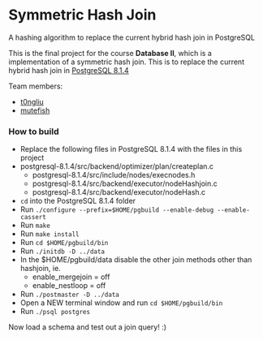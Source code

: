 # Symmetric Hash Join
A hashing algorithm to replace the current hybrid hash join in PostgreSQL

This is the final project for the course **Database II**, which is a implementation of a symmetric hash join. This is to replace the current hybrid hash join in [PostgreSQL 8.1.4](http://www.postgresql.org/ftp/source/v8.1.4/)

Team members:

* [t0ngliu](https://github.com/t0ngliu "t0ngliu profile")
* [mutefish](https://github.com/mutefish "mutefish profile")

### How to build
	
* Replace the following files in PostgreSQL 8.1.4 with the files in this project
* postgresql-8.1.4/src/backend/optimizer/plan/createplan.c
	* postgresql-8.1.4/src/include/nodes/execnodes.h
	* postgresql-8.1.4/src/backend/executor/nodeHashjoin.c
	* postgresql-8.1.4/src/backend/executor/nodeHash.c
* `cd` into the PostgreSQL 8.1.4 folder
* Run `./configure --prefix=$HOME/pgbuild --enable-debug --enable-cassert`
* Run `make`
* Run `make install`
* Run `cd $HOME/pgbuild/bin`
* Run `./initdb -D ../data`
* In the $HOME/pgbuild/data disable the other join methods other than hashjoin, ie.
	* enable_mergejoin = off
	* enable_nestloop = off
* Run `./postmaster -D ../data`
* Open a NEW terminal window and run `cd $HOME/pgbuild/bin`
* Run `./psql postgres`

Now load a schema and test out a join query! :)
